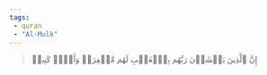 ```yaml
---
tags: 
 - quran 
 - "Al-Mulk"
---
```


> إِنَّ ٱلَّذِينَ يَخۡشَوۡنَ رَبَّهُم بِٱلۡغَيۡبِ لَهُم مَّغۡفِرَةٞ وَأَجۡرٞ كَبِيرٞ
